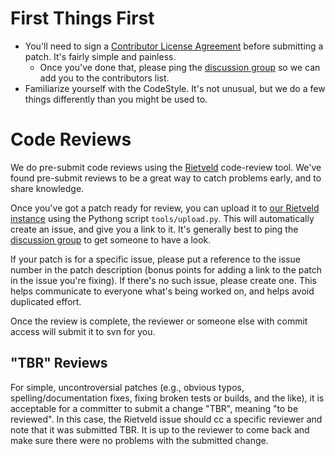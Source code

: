 # First Things First #

  * You'll need to sign a [Contributor License Agreement](http://code.google.com/p/forplay/source/browse/trunk/CONTRIBUTORS) before submitting a patch. It's fairly simple and painless.
    * Once you've done that, please ping the [discussion group](http://groups.google.com/group/gwt-forplay) so we can add you to the contributors list.
  * Familiarize yourself with the CodeStyle. It's not unusual, but we do a few things differently than you might be used to.

# Code Reviews #

We do pre-submit code reviews using the [Rietveld](http://code.google.com/p/rietveld/) code-review tool. We've found pre-submit reviews to be a great way to catch problems early, and to share knowledge.

Once you've got a patch ready for review, you can upload it to [our Rietveld instance](http://forplay-code-reviews.appspot.com/) using the Pythong script `tools/upload.py`. This will automatically create an issue, and give you a link to it. It's generally best to ping the [discussion group](http://groups.google.com/group/gwt-forplay) to get someone to have a look.

If your patch is for a specific issue, please put a reference to the issue number in the patch description (bonus points for adding a link to the patch in the issue you're fixing). If there's no such issue, please create one. This helps communicate to everyone what's being worked on, and helps avoid duplicated effort.

Once the review is complete, the reviewer or someone else with commit access will submit it to svn for you.

## "TBR" Reviews ##
For simple, uncontroversial patches (e.g., obvious typos, spelling/documentation fixes, fixing broken tests or builds, and the like), it is acceptable for a committer to submit a change "TBR", meaning "to be reviewed". In this case, the Rietveld issue should cc a specific reviewer and note that it was submitted TBR. It is up to the reviewer to come back and make sure there were no problems with the submitted change.